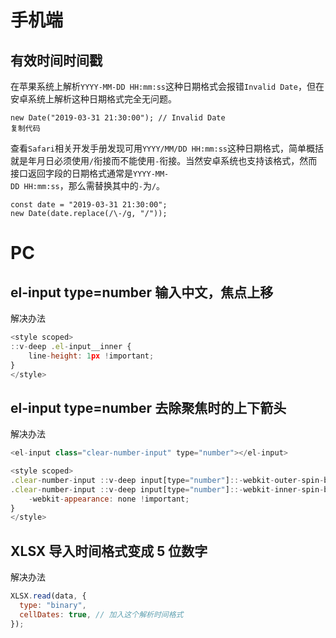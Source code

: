 # 手机端

## 有效时间时间戳

在苹果系统上解析`YYYY-MM-DD HH:mm:ss`这种日期格式会报错`Invalid Date`，但在安卓系统上解析这种日期格式完全无问题。

```
new Date("2019-03-31 21:30:00"); // Invalid Date
复制代码
```

查看`Safari`相关开发手册发现可用`YYYY/MM/DD HH:mm:ss`这种日期格式，简单概括就是年月日必须使用`/`衔接而不能使用`-`衔接。当然安卓系统也支持该格式，然而接口返回字段的日期格式通常是`YYYY-MM-`<br />`DD HH:mm:ss`，那么需替换其中的`-`为`/`。

```
const date = "2019-03-31 21:30:00";
new Date(date.replace(/\-/g, "/"));
```

# PC

## el-input type=number 输入中文，焦点上移

解决办法

```javascript
<style scoped>
::v-deep .el-input__inner {
    line-height: 1px !important;
}
</style>
```

## el-input type=number 去除聚焦时的上下箭头

解决办法

```javascript
<el-input class="clear-number-input" type="number"></el-input>

<style scoped>
.clear-number-input ::v-deep input[type="number"]::-webkit-outer-spin-button,
.clear-number-input ::v-deep input[type="number"]::-webkit-inner-spin-button {
    -webkit-appearance: none !important;
}
</style>
```

## XLSX 导入时间格式变成 5 位数字

解决办法

```javascript
XLSX.read(data, {
  type: "binary",
  cellDates: true, // 加入这个解析时间格式
});
```
